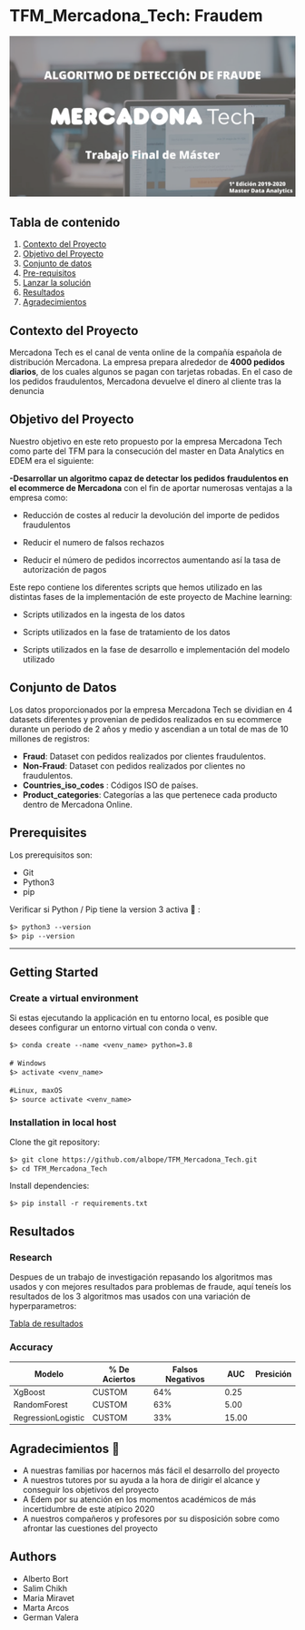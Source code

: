 # TFM_Mercadona_Tech: Fraudem


![image](https://github.com/albope/TFM_Mercadona_Tech/blob/main/src/Mercadona_Tech.png)

## Tabla de contenido

1. [Contexto del Proyecto](#contexto)
2. [Objetivo del Proyecto](#objetivo)
3. [Conjunto de datos](#datasets)
4. [Pre-requisitos](#software)
5. [Lanzar la solución](#gettingstarted)
6. [Resultados](#resultados)
7. [Agradecimientos](#agradecimientos)




## Contexto del Proyecto <a name="contexto"></a>

Mercadona Tech es el canal de venta online de la compañía española de distribución Mercadona. La empresa prepara alrededor de **4000 pedidos diarios**, de los cuales algunos se pagan con tarjetas robadas. En el caso de los pedidos fraudulentos, Mercadona devuelve el dinero al cliente tras la denuncia




## Objetivo del Proyecto <a name="objetivo"></a>

Nuestro objetivo en este reto propuesto por la empresa Mercadona Tech como parte del TFM para la consecución del master en Data Analytics en EDEM era el siguiente:

**-Desarrollar un algoritmo capaz de detectar los pedidos fraudulentos en el ecommerce de Mercadona** con el fin de aportar numerosas ventajas a la empresa como:

* Reducción de costes al reducir la devolución del importe de pedidos fraudulentos

* Reducir el numero de falsos rechazos

* Reducir el número de pedidos incorrectos aumentando así la tasa de autorización de pagos
 
 
 
 
Este repo contiene los diferentes scripts que hemos utilizado en las distintas fases de la implementación de este proyecto de Machine learning:

* Scripts utilizados en la ingesta de los datos
 
* Scripts utilizados en la fase de tratamiento de los datos
 
* Scripts utilizados en la fase de desarrollo e implementación del modelo utilizado
 



## Conjunto de Datos <a name="datasets"></a>

Los datos proporcionados por la empresa Mercadona Tech se dividian en 4 datasets diferentes y provenian de pedidos realizados en su ecommerce durante un periodo de 2 años y medio y ascendian a un total de mas de 10 millones de registros:


* **Fraud**: Dataset con pedidos realizados por clientes fraudulentos.
* **Non-Fraud**: Dataset con pedidos realizados por clientes no fraudulentos.
* **Countries_iso_codes** : Códigos ISO de países.
* **Product_categories**: Categorías a las que pertenece cada producto
dentro de Mercadona Online.




## Prerequisites <a name="Prerequisites"></a>

Los prerequisitos son:

- Git
- Python3
- pip

Verificar si Python / Pip tiene la version 3 activa :snake: :

```
$> python3 --version
$> pip --version
```

----

## Getting Started <a name="gettingstarted"></a>


### **Create a virtual environment**

Si estas ejecutando la applicación en tu entorno local, es posible que desees configurar un entorno virtual con conda o venv.
```
$> conda create --name <venv_name> python=3.8

# Windows
$> activate <venv_name>

#Linux, maxOS
$> source activate <venv_name>
```


### **Installation in local host**

Clone the git repository:
```
$> git clone https://github.com/albope/TFM_Mercadona_Tech.git
$> cd TFM_Mercadona_Tech
```

Install dependencies:
```
$> pip install -r requirements.txt
```




## Resultados <a name="resultados"></a>

### Research

Despues de un trabajo de investigación repasando los algoritmos mas usados y con mejores resultados para problemas de fraude, aquí teneís los resultados de los 3 algoritmos mas usados con una variación de hyperparametros: 

[Tabla de resultados](https://github.com/albope/TFM_Mercadona_Tech/tree/main/1.Research)



### Accuracy 

|     Modelo         | % De Aciertos | Falsos Negativos |       AUC     |   Presición   |
| ------------------ | ------------- | ---------------- | ------------- | ------------- |
| XgBoost            |    CUSTOM     |      64%         |      0.25     |               |
| RandomForest       |    CUSTOM     |      63%         |      5.00     |               |
| RegressionLogistic |    CUSTOM     |      33%         |      15.00    |               |




## Agradecimientos <a name="agradecimientos"></a> :pray:

* A nuestras familias por hacernos más fácil el desarrollo del proyecto
* A nuestros tutores por su ayuda a la hora de dirigir el alcance y conseguir los objetivos del proyecto
* A Edem por su atención en los momentos académicos de más incertidumbre de  este atípico 2020
* A nuestros compañeros y profesores por su disposición sobre como afrontar las cuestiones del proyecto



## Authors
- Alberto Bort
- Salim Chikh
- Maria Miravet
- Marta Arcos
- German Valera

